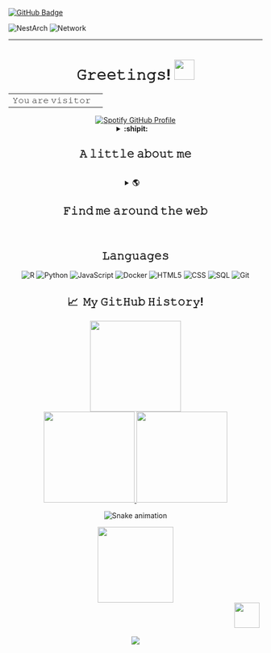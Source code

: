 [![GitHub Badge](https://img.shields.io/github/followers/mrairjordan27?style=social)](https://github.com/mrairjordan27?tab=followers)

<!-- OLD VISITOR BADGE ![visitor Badge](https://visitor-badge.glitch.me/badge?page_id=Gchism94.Gchism94&left_text=Visitors) -->

![NestArch](https://github.com/mrairjordan27/Nest_Arch_ColonyOrganization/blob/main/Figures/NestArchFig.png)
![Network](https://github.com/mrairjordan27/Nest_Arch_ColonyOrganization/blob/7814921f7ffe20ef07ec0a5557c57bed1e905fd0/Figures/Network.jpg)

***

<h1 align="center">𝙶𝚛𝚎𝚎𝚝𝚒𝚗𝚐𝚜! <img src="https://media.giphy.com/media/hvRJCLFzcasrR4ia7z/giphy.gif" width="40"></h1>

<div align="center">
<table>
  <tr>
    <td>𝚈𝚘𝚞 𝚊𝚛𝚎 𝚟𝚒𝚜𝚒𝚝𝚘𝚛</td>
    <td><img src="https://profile-counter.glitch.me/mrairjordan27/count.svg" alt="" /></td>
  </tr>
</table>
</div>

<div align="center">
  <a href="https://git.io/typing-svg" target="_blank">
    <img src="https://readme-typing-svg.herokuapp.com?font=Goldman&weight=500&size=22&duration=3000&pause=500&color=1D6685&multiline=true&width=650&height=140&lines=%24+who+am+i;mrairjordan27;%5BAKA+Michael+Lord%5D%F0%9F%A4%98;Educator+%7C+Data+Scientist+%7C+Behavioral+Ecologist;Thanks+for+visiting!+%F0%9F%92%9B" alt="Spotify GitHub Profile" />
  </a>
</div>
  

<details align="center">
  <summary><b>:shipit: &nbsp; &nbsp;<h2> 𝙰 𝚕𝚒𝚝𝚝𝚕𝚎 𝚊𝚋𝚘𝚞𝚝 𝚖𝚎 </h2> &nbsp;&nbsp;&nbsp; </b></summary>

<div align="left">
  
```R
DataScienceEducator <- setRefClass(
  "DataScienceEducator",
  fields = list(
    name = "character",
    role = "character",
    hobby = "character"
  ),
  methods = list(
    initialize = function() {
      name <<- "Michael Lord"
      role <<- "Senior at The University of Arizona"
      hobby <<- "Gaming"
    }
  )
)

say_hi <- function(ds_edu) {
  print(paste0("Passionate ", ds_edu$role, " pursing a degree in Information Science Technology with an emphasis in interactive and immersive tech."))
  print("Adept at manipulating datasets to provide key information.")
  print("Creating graphs to display essential information.")
  print("Expanding my knowledge in the world of game development, with my game development course I am currently taking.")
  print("Committed to sharing knowledge and guiding others on their data-driven journeys.")
  print("Driven to provide the best possible output.")
  print("Thanks for reading!")
}

ds_edu <- DataScienceEducator$new()
say_hi(ds_edu) 
```
          
</div>
          
<div align="center">          
<h3>𝚈𝚘𝚞 𝚌𝚊𝚗 𝚕𝚎𝚊𝚛𝚗 𝚊 𝚕𝚘𝚝 𝚊𝚋𝚘𝚞𝚝 𝚖𝚎 𝚏𝚛𝚘𝚖 𝚠𝚑𝚊𝚝 𝙸 𝚕𝚒𝚜𝚝𝚎𝚗 𝚝𝚘!</h3>
  
  <a href="https://spotify-github-profile.vercel.app/api/view?uid=urpdt8zjkq63vzgwphnceq2m7&redirect=true" target="_blank">
    <img src="https://spotify-github-profile.vercel.app/api/view?uid=urpdt8zjkq63vzgwphnceq2m7&cover_image=true&theme=default&show_offline=false&background_color=1b2932&interchange=true&bar_color=008ae6" alt="Spotify GitHub Profile" />
  </a>
</div>

</details>


<details align="center">
  <summary><b> 🌎 &nbsp; &nbsp;<h2>𝙵𝚒𝚗𝚍 𝚖𝚎 𝚊𝚛𝚘𝚞𝚗𝚍 𝚝𝚑𝚎 𝚠𝚎𝚋 </h2> &nbsp;&nbsp;&nbsp; </b></summary>
<p>
  <a href="mailto:white.lord27@yahoo.com"><img src="https://img.shields.io/badge/white.lord27@yahoo.com-red?style=for-the-badge&logo=Gmail&logoColor=white&link=mailto:white.lord27@yahoo.com" alt="white.lord27@yahoo.com" /></a> 
  <a href="https://www.linkedin.com/in/michaellord27/"><img src="https://img.shields.io/badge/michael--lord-0a66c2?style=for-the-badge&logo=linkedin&logoColor=white&link=https://www.linkedin.com/in/michaellord27/" alt="michael-lord" /></a>
  <a href="https://github.com/mrairjordan27"><img src="https://img.shields.io/badge/mrairjordan27-black?style=for-the-badge&logo=github&logoColor=white&link=https://github.com/mrairjordan27" alt="mrairjordan27" /></a>
  
  <br>
  
   <a href="https://gregtchism.com/"><img src="https://img.shields.io/badge/Personal%20Website%20%F0%9F%92%BC-38678f?style=for-the-badge&link=https://gregtchism.com/" alt="Personal Website 💼" /></a>
   <a href="https://scholar.google.com/citations?user=ZVyMRmUAAAAJ&hl=en&oi=ao"><img src="https://img.shields.io/badge/Published%20research%20%F0%9F%93%84-38678f?style=for-the-badge&link=https://scholar.google.com/citations?user=ZVyMRmUAAAAJ&hl=en&oi=ao" alt="Published research 📄" /></a>
   <a href="https://github.com/Gchism94/Research-compendiums-list/blob/main/README.md"><img src="https://img.shields.io/badge/Research%20Compendiums%20%20%F0%9F%93%9C-38678f?style=for-the-badge&link=https://github.com/Gchism94/Research-compendiums-list/blob/main/README.md" alt="Research Compendiums  📜" /></a>
   <a href="https://gregtchism.com/articles/"><img src="https://img.shields.io/badge/Teaching%20Materials%20%20%F0%9F%93%9C-38678f?style=for-the-badge&link=https://gregtchism.com/articles/" alt="Teaching Materials  📜" /></a>
</p>
</details>

<div align="center">
<h2>𝙻𝚊𝚗𝚐𝚞𝚊𝚐𝚎𝚜</h2>
  
![R](https://img.shields.io/badge/-R-000?&style=for-the-badge&logo=R)
![Python](https://img.shields.io/badge/-Python-000?&style=for-the-badge&logo=Python)
![JavaScript](https://img.shields.io/badge/-JavaScript-000?&style=for-the-badge&logo=JavaScript)
![Docker](https://img.shields.io/badge/-Docker-000?&style=for-the-badge&logo=Docker)
![HTML5](https://img.shields.io/badge/-HTML5-000?&style=for-the-badge&logo=HTML5)
![CSS](https://img.shields.io/badge/-css3-000?&style=for-the-badge&logo=css3)
![SQL](https://img.shields.io/badge/-SQL-000?&style=for-the-badge&logo=MySQL)
![Git](https://img.shields.io/badge/-git-000?&style=for-the-badge&logo=git)
  
<h2> 📈 &nbsp;𝙼𝚢 𝙶𝚒𝚝𝙷𝚞𝚋 𝙷𝚒𝚜𝚝𝚘𝚛𝚢!</h2>
<a href="https://github.com/Gchism94">
  
  <img height="180em" src="https://streak-stats.demolab.com?user=Gchism94&theme=noctis-minimus&fire=008AE6&ring=38678F" class="center"/>
  <br>
  <img height="180em" src="https://github-readme-stats-git-masterrstaa-rickstaa.vercel.app/api?username=Gchism94&theme=noctis_minimus&show_icons=true" />
  <img height="180em" src="https://github-readme-stats-git-masterrstaa-rickstaa.vercel.app/api/top-langs/?username=Gchism94&theme=noctis_minimus&layout=compact" />
</a>

![Snake animation](https://github.com/Gchism94/Gchism94/raw/output/github-contribution-grid-snake-dark.svg?palette=github-dark)

<!--🪳ROACH&🕷️SPIDER--> 
<p align="center">
<img src="https://media.giphy.com/media/2fC8cduAc35UIAxHDE/giphy.gif" width="150">&nbsp;&nbsp;&nbsp;&nbsp;&nbsp;&nbsp;&nbsp;&nbsp;&nbsp;&nbsp;&nbsp;&nbsp;&nbsp;&nbsp;&nbsp;&nbsp;&nbsp;&nbsp;&nbsp;&nbsp;&nbsp;&nbsp;&nbsp;&nbsp;&nbsp;&nbsp;&nbsp;&nbsp;&nbsp;&nbsp;&nbsp;&nbsp;&nbsp;&nbsp;&nbsp;&nbsp;&nbsp;&nbsp;&nbsp;&nbsp;&nbsp;&nbsp;&nbsp;&nbsp;&nbsp;&nbsp;&nbsp;&nbsp;&nbsp;&nbsp;&nbsp;&nbsp;&nbsp;&nbsp;&nbsp;&nbsp;&nbsp;&nbsp;&nbsp;&nbsp;&nbsp;&nbsp;&nbsp;&nbsp;&nbsp;&nbsp;&nbsp;&nbsp;&nbsp;&nbsp;&nbsp;&nbsp;&nbsp;&nbsp;&nbsp;&nbsp;&nbsp;&nbsp;&nbsp;&nbsp;&nbsp;&nbsp;&nbsp;&nbsp;&nbsp;&nbsp;&nbsp;&nbsp;&nbsp;&nbsp;&nbsp;&nbsp;&nbsp;&nbsp;&nbsp;&nbsp;&nbsp;&nbsp;&nbsp;&nbsp;&nbsp;&nbsp;&nbsp;&nbsp;&nbsp;&nbsp;&nbsp;&nbsp;&nbsp;&nbsp;&nbsp;&nbsp;<img src="https://c.tenor.com/3dgbcMt6Kx4AAAAi/spider-insect.gif" width="50">


<p align="center">
  <img src="https://capsule-render.vercel.app/api?type=waving&color=gradient&height=100&section=footer"/>
</p>
</div>
